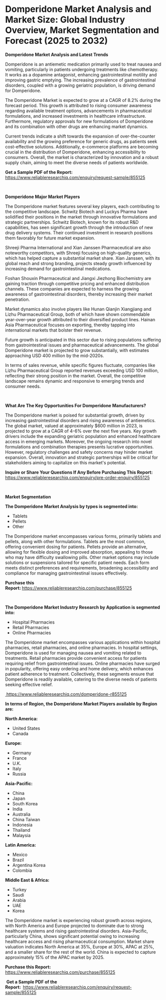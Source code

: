 <p><h1>Domperidone Market Analysis and Market Size: Global Industry Overview, Market Segmentation and Forecast (2025 to 2032)</h1></p><p><strong>Domperidone Market Analysis and Latest Trends</strong></p>
<p><p>Domperidone is an antiemetic medication primarily used to treat nausea and vomiting, particularly in patients undergoing treatments like chemotherapy. It works as a dopamine antagonist, enhancing gastrointestinal motility and improving gastric emptying. The increasing prevalence of gastrointestinal disorders, coupled with a growing geriatric population, is driving demand for Domperidone. </p><p>The Domperidone Market is expected to grow at a CAGR of 8.2% during the forecast period. This growth is attributed to rising consumer awareness regarding available treatment options, advancements in pharmaceutical formulations, and increased investments in healthcare infrastructure. Furthermore, regulatory approvals for new formulations of Domperidone and its combination with other drugs are enhancing market dynamics. </p><p>Current trends indicate a shift towards the expansion of over-the-counter availability and the growing preference for generic drugs, as patients seek cost-effective solutions. Additionally, e-commerce platforms are becoming crucial in the distribution of Domperidone, enhancing accessibility to consumers. Overall, the market is characterized by innovation and a robust supply chain, aiming to meet the diverse needs of patients worldwide.</p></p>
<p><strong>Get a Sample PDF of the Report:&nbsp;</strong> <a href="https://www.reliableresearchiq.com/enquiry/request-sample/855125?utm_campaign=3117&utm_medium=2&utm_source=Github&utm_content=ia&utm_term=19042025&utm_id=domperidone">https://www.reliableresearchiq.com/enquiry/request-sample/855125</a></p>
<p>&nbsp;</p>
<p><strong>Domperidone Major Market Players</strong></p>
<p><p>The Domperidone market features several key players, each contributing to the competitive landscape. Schwitz Biotech and Luckys Pharma have solidified their positions in the market through innovative formulations and strategic partnerships. Schwitz Biotech, known for its robust R&D capabilities, has seen significant growth through the introduction of new drug delivery systems. Their continued investment in research positions them favorably for future market expansion.</p><p>Shreeji Pharma International and Xian Janssen Pharmaceutical are also noteworthy competitors, with Shreeji focusing on high-quality generics, which has helped capture a substantial market share. Xian Janssen, with its global reach and strong branding, projects steady growth influenced by increasing demand for gastrointestinal medications.</p><p>Foshan Shouxin Pharmaceutical and Jiangxi Jiezhong Biochemistry are gaining traction through competitive pricing and enhanced distribution channels. These companies are expected to harness the growing awareness of gastrointestinal disorders, thereby increasing their market penetration.</p><p>Market dynamics also involve players like Hunan Qianjin Xiangjiang and Lizhu Pharmaceutical Group, both of which have shown commendable year-over-year growth attributed to their diversified product lines. Hainan Asia Pharmaceutical focuses on exporting, thereby tapping into international markets that bolster their revenue.</p><p>Future growth is anticipated in this sector due to rising populations suffering from gastrointestinal issues and pharmaceutical advancements. The global Domperidone market is projected to grow substantially, with estimates approaching USD 400 million by the mid-2020s.</p><p>In terms of sales revenue, while specific figures fluctuate, companies like Lizhu Pharmaceutical Group reported revenues exceeding USD 100 million, reflecting their strong position in the market. Overall, the competitive landscape remains dynamic and responsive to emerging trends and consumer needs.</p></p>
<p>&nbsp;</p>
<p><strong>What Are The Key Opportunities For Domperidone Manufacturers?</strong></p>
<p><p>The Domperidone market is poised for substantial growth, driven by increasing gastrointestinal disorders and rising awareness of antiemetics. The global market, valued at approximately $600 million in 2023, is projected to grow at a CAGR of 4-6% over the next five years. Key growth drivers include the expanding geriatric population and enhanced healthcare access in emerging markets. Moreover, the ongoing research into novel formulations and combination therapies presents lucrative opportunities. However, regulatory challenges and safety concerns may hinder market expansion. Overall, innovation and strategic partnerships will be critical for stakeholders aiming to capitalize on this market's potential.</p></p>
<p><strong>Inquire or Share Your Questions If Any Before Purchasing This Report:</strong> <a href="https://www.reliableresearchiq.com/enquiry/pre-order-enquiry/855125?utm_campaign=3117&utm_medium=2&utm_source=Github&utm_content=ia&utm_term=19042025&utm_id=domperidone">https://www.reliableresearchiq.com/enquiry/pre-order-enquiry/855125</a></p>
<p>&nbsp;</p>
<p><strong>Market Segmentation</strong></p>
<p><strong>The Domperidone Market Analysis by types is segmented into:</strong></p>
<p><ul><li>Tablets</li><li>Pellets</li><li>Other</li></ul></p>
<p><p>The Domperidone market encompasses various forms, primarily tablets and pellets, along with other formulations. Tablets are the most common, offering convenient dosing for patients. Pellets provide an alternative, allowing for flexible dosing and improved absorption, appealing to those who may have difficulty swallowing pills. Other market options may include solutions or suspensions tailored for specific patient needs. Each form meets distinct preferences and requirements, broadening accessibility and compliance for managing gastrointestinal issues effectively.</p></p>
<p><strong>Purchase this Report:&nbsp;</strong><a href="https://www.reliableresearchiq.com/purchase/855125?utm_campaign=3117&utm_medium=2&utm_source=Github&utm_content=ia&utm_term=19042025&utm_id=domperidone">https://www.reliableresearchiq.com/purchase/855125</a></p>
<p>&nbsp;</p>
<p><strong>The Domperidone Market Industry Research by Application is segmented into:</strong></p>
<p><ul><li>Hospital Pharmacies</li><li>Retail Pharmacies</li><li>Online Pharmacies</li></ul></p>
<p><p>The Domperidone market encompasses various applications within hospital pharmacies, retail pharmacies, and online pharmacies. In hospital settings, Domperidone is used for managing nausea and vomiting related to treatments. Retail pharmacies provide convenient access for patients requiring relief from gastrointestinal issues. Online pharmacies have surged in popularity, offering easy ordering and home delivery, which enhances patient adherence to treatment. Collectively, these segments ensure that Domperidone is readily available, catering to the diverse needs of patients seeking effective relief.</p></p>
<p><a href="https://www.reliableresearchiq.com/domperidone-r855125?utm_campaign=3117&utm_medium=2&utm_source=Github&utm_content=ia&utm_term=19042025&utm_id=domperidone">&nbsp;https://www.reliableresearchiq.com/domperidone-r855125</a></p>
<p><strong>In terms of Region, the Domperidone Market Players available by Region are:</strong></p>
<p>
    <p> <strong> North America: </strong>
        <ul>
            <li>United States</li>
            <li>Canada</li>
        </ul>
        </p> 
    <p> <strong> Europe: </strong>
        <ul>
            <li>Germany</li>
            <li>France</li>
            <li>U.K.</li>
            <li>Italy</li>
            <li>Russia</li>
        </ul>
        </p> 
    <p> <strong> Asia-Pacific: </strong>
        <ul>
            <li>China</li>
            <li>Japan</li>
            <li>South Korea</li>
            <li>India</li>
            <li>Australia</li>
            <li>China Taiwan</li>
            <li>Indonesia</li>
            <li>Thailand</li>
            <li>Malaysia</li>
        </ul>
        </p> 
    <p> <strong> Latin America: </strong>
        <ul>
            <li>Mexico</li>
            <li>Brazil</li>
            <li>Argentina Korea</li>
            <li>Colombia</li>
        </ul>
        </p> 
    <p> <strong> Middle East & Africa: </strong>
        <ul>
            <li>Turkey</li>
            <li>Saudi</li>
            <li>Arabia</li>
            <li>UAE</li>
            <li>Korea</li>
        </ul>
    </p>
    </p>
<p><p>The Domperidone market is experiencing robust growth across regions, with North America and Europe projected to dominate due to strong healthcare systems and rising gastrointestinal disorders. Asia-Pacific, particularly China, shows significant potential owing to increasing healthcare access and rising pharmaceutical consumption. Market share valuation indicates North America at 35%, Europe at 30%, APAC at 25%, and a smaller share for the rest of the world. China is expected to capture approximately 15% of the APAC market by 2025.</p></p>
<p><strong>Purchase this Report: </strong><a href="https://www.reliableresearchiq.com/purchase/855125?utm_campaign=3117&utm_medium=2&utm_source=Github&utm_content=ia&utm_term=19042025&utm_id=domperidone">https://www.reliableresearchiq.com/purchase/855125</a></p>
<p>&nbsp;<strong>Get a Sample PDF of the Report:&nbsp;&nbsp;</strong><a href="https://www.reliableresearchiq.com/enquiry/request-sample/855125?utm_campaign=3117&utm_medium=2&utm_source=Github&utm_content=ia&utm_term=19042025&utm_id=domperidone">https://www.reliableresearchiq.com/enquiry/request-sample/855125</a></p>
<p><strong></strong></p>
<p><p></p><p></p><p></p></p>